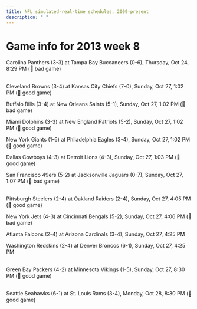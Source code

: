 ```yaml
---
title: NFL simulated-real-time schedules, 2009-present
description: " "
---
```


# Game info for 2013 week 8

Carolina Panthers (3-3) at Tampa Bay Buccaneers (0-6), Thursday, Oct 24, 8:29 PM (:red_circle: bad game)

<br/>Cleveland Browns (3-4) at Kansas City Chiefs (7-0), Sunday, Oct 27, 1:02 PM (:football: good game)

Buffalo Bills (3-4) at New Orleans Saints (5-1), Sunday, Oct 27, 1:02 PM (:red_circle: bad game)

Miami Dolphins (3-3) at New England Patriots (5-2), Sunday, Oct 27, 1:02 PM (:football: good game)

New York Giants (1-6) at Philadelphia Eagles (3-4), Sunday, Oct 27, 1:02 PM (:football: good game)

Dallas Cowboys (4-3) at Detroit Lions (4-3), Sunday, Oct 27, 1:03 PM (:football: good game)

San Francisco 49ers (5-2) at Jacksonville Jaguars (0-7), Sunday, Oct 27, 1:07 PM (:red_circle: bad game)

<br/>Pittsburgh Steelers (2-4) at Oakland Raiders (2-4), Sunday, Oct 27, 4:05 PM (:football: good game)

New York Jets (4-3) at Cincinnati Bengals (5-2), Sunday, Oct 27, 4:06 PM (:red_circle: bad game)

Atlanta Falcons (2-4) at Arizona Cardinals (3-4), Sunday, Oct 27, 4:25 PM

Washington Redskins (2-4) at Denver Broncos (6-1), Sunday, Oct 27, 4:25 PM

<br/>Green Bay Packers (4-2) at Minnesota Vikings (1-5), Sunday, Oct 27, 8:30 PM (:football: good game)

<br/>Seattle Seahawks (6-1) at St. Louis Rams (3-4), Monday, Oct 28, 8:30 PM (:football: good game)

